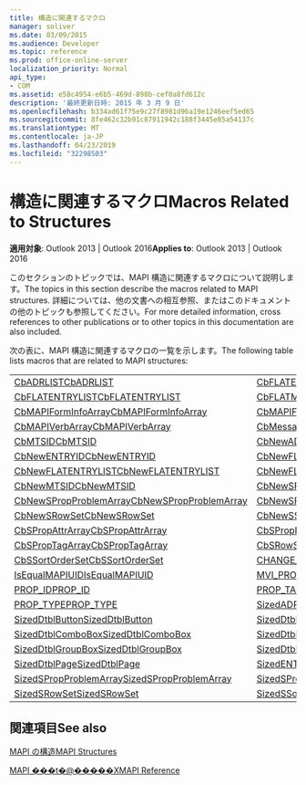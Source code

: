 ```yaml
---
title: 構造に関連するマクロ
manager: soliver
ms.date: 03/09/2015
ms.audience: Developer
ms.topic: reference
ms.prod: office-online-server
localization_priority: Normal
api_type:
- COM
ms.assetid: e58c4954-e6b5-469d-898b-cef0a8fd612c
description: '最終更新日時: 2015 年 3 月 9 日'
ms.openlocfilehash: b334ad61f75e9c27f8981d96a19e1246eef5ed65
ms.sourcegitcommit: 8fe462c32b91c87911942c188f3445e85a54137c
ms.translationtype: MT
ms.contentlocale: ja-JP
ms.lasthandoff: 04/23/2019
ms.locfileid: "32298503"
---
```

# <a name="macros-related-to-structures"></a><span data-ttu-id="e2837-103">構造に関連するマクロ</span><span class="sxs-lookup"><span data-stu-id="e2837-103">Macros Related to Structures</span></span>

  
  
<span data-ttu-id="e2837-104">**適用対象**: Outlook 2013 | Outlook 2016</span><span class="sxs-lookup"><span data-stu-id="e2837-104">**Applies to**: Outlook 2013 | Outlook 2016</span></span> 
  
<span data-ttu-id="e2837-105">このセクションのトピックでは、MAPI 構造に関連するマクロについて説明します。</span><span class="sxs-lookup"><span data-stu-id="e2837-105">The topics in this section describe the macros related to MAPI structures.</span></span> <span data-ttu-id="e2837-106">詳細については、他の文書への相互参照、またはこのドキュメントの他のトピックも参照してください。</span><span class="sxs-lookup"><span data-stu-id="e2837-106">For more detailed information, cross references to other publications or to other topics in this documentation are also included.</span></span> 
  
<span data-ttu-id="e2837-107">次の表に、MAPI 構造に関連するマクロの一覧を示します。</span><span class="sxs-lookup"><span data-stu-id="e2837-107">The following table lists macros that are related to MAPI structures:</span></span>
  
|||
|:-----|:-----|
|[<span data-ttu-id="e2837-108">CbADRLIST</span><span class="sxs-lookup"><span data-stu-id="e2837-108">CbADRLIST</span></span>](cbadrlist.md) <br/> |[<span data-ttu-id="e2837-109">CbFLATENTRY</span><span class="sxs-lookup"><span data-stu-id="e2837-109">CbFLATENTRY</span></span>](cbflatentry.md) <br/> |
|[<span data-ttu-id="e2837-110">CbFLATENTRYLIST</span><span class="sxs-lookup"><span data-stu-id="e2837-110">CbFLATENTRYLIST</span></span>](cbflatentrylist.md) <br/> |[<span data-ttu-id="e2837-111">CbFLATMTSIDLIST</span><span class="sxs-lookup"><span data-stu-id="e2837-111">CbFLATMTSIDLIST</span></span>](cbflatmtsidlist.md) <br/> |
|[<span data-ttu-id="e2837-112">CbMAPIFormInfoArray</span><span class="sxs-lookup"><span data-stu-id="e2837-112">CbMAPIFormInfoArray</span></span>](cbmapiforminfoarray.md) <br/> |[<span data-ttu-id="e2837-113">CbMAPIFormPropArray</span><span class="sxs-lookup"><span data-stu-id="e2837-113">CbMAPIFormPropArray</span></span>](cbmapiformproparray.md) <br/> |
|[<span data-ttu-id="e2837-114">CbMAPIVerbArray</span><span class="sxs-lookup"><span data-stu-id="e2837-114">CbMAPIVerbArray</span></span>](cbmapiverbarray.md) <br/> |[<span data-ttu-id="e2837-115">CbMessageClassArray</span><span class="sxs-lookup"><span data-stu-id="e2837-115">CbMessageClassArray</span></span>](cbmessageclassarray.md) <br/> |
|[<span data-ttu-id="e2837-116">CbMTSID</span><span class="sxs-lookup"><span data-stu-id="e2837-116">CbMTSID</span></span>](cbmtsid.md) <br/> |[<span data-ttu-id="e2837-117">CbNewADRLIST</span><span class="sxs-lookup"><span data-stu-id="e2837-117">CbNewADRLIST</span></span>](cbnewadrlist.md) <br/> |
|[<span data-ttu-id="e2837-118">CbNewENTRYID</span><span class="sxs-lookup"><span data-stu-id="e2837-118">CbNewENTRYID</span></span>](cbnewentryid.md) <br/> |[<span data-ttu-id="e2837-119">CbNewFLATENTRY</span><span class="sxs-lookup"><span data-stu-id="e2837-119">CbNewFLATENTRY</span></span>](cbnewflatentry.md) <br/> |
|[<span data-ttu-id="e2837-120">CbNewFLATENTRYLIST</span><span class="sxs-lookup"><span data-stu-id="e2837-120">CbNewFLATENTRYLIST</span></span>](cbnewflatentrylist.md) <br/> |[<span data-ttu-id="e2837-121">CbNewFLATMTSIDLIST</span><span class="sxs-lookup"><span data-stu-id="e2837-121">CbNewFLATMTSIDLIST</span></span>](cbnewflatmtsidlist.md) <br/> |
|[<span data-ttu-id="e2837-122">CbNewMTSID</span><span class="sxs-lookup"><span data-stu-id="e2837-122">CbNewMTSID</span></span>](cbnewmtsid.md) <br/> |[<span data-ttu-id="e2837-123">CbNewSPropAttrArray</span><span class="sxs-lookup"><span data-stu-id="e2837-123">CbNewSPropAttrArray</span></span>](cbnewspropattrarray.md) <br/> |
|[<span data-ttu-id="e2837-124">CbNewSPropProblemArray</span><span class="sxs-lookup"><span data-stu-id="e2837-124">CbNewSPropProblemArray</span></span>](cbnewspropproblemarray.md) <br/> |[<span data-ttu-id="e2837-125">CbNewSPropTagArray</span><span class="sxs-lookup"><span data-stu-id="e2837-125">CbNewSPropTagArray</span></span>](cbnewsproptagarray.md) <br/> |
|[<span data-ttu-id="e2837-126">CbNewSRowSet</span><span class="sxs-lookup"><span data-stu-id="e2837-126">CbNewSRowSet</span></span>](cbnewsrowset.md) <br/> |[<span data-ttu-id="e2837-127">CbNewSSortOrderSet</span><span class="sxs-lookup"><span data-stu-id="e2837-127">CbNewSSortOrderSet</span></span>](cbnewssortorderset.md) <br/> |
|[<span data-ttu-id="e2837-128">CbSPropAttrArray</span><span class="sxs-lookup"><span data-stu-id="e2837-128">CbSPropAttrArray</span></span>](cbspropattrarray.md) <br/> |[<span data-ttu-id="e2837-129">CbSPropProblemArray</span><span class="sxs-lookup"><span data-stu-id="e2837-129">CbSPropProblemArray</span></span>](cbspropproblemarray.md) <br/> |
|[<span data-ttu-id="e2837-130">CbSPropTagArray</span><span class="sxs-lookup"><span data-stu-id="e2837-130">CbSPropTagArray</span></span>](cbsproptagarray.md) <br/> |[<span data-ttu-id="e2837-131">CbSRowSet</span><span class="sxs-lookup"><span data-stu-id="e2837-131">CbSRowSet</span></span>](cbsrowset.md) <br/> |
|[<span data-ttu-id="e2837-132">CbSSortOrderSet</span><span class="sxs-lookup"><span data-stu-id="e2837-132">CbSSortOrderSet</span></span>](cbssortorderset.md) <br/> |[<span data-ttu-id="e2837-133">CHANGE_PROP_TYPE</span><span class="sxs-lookup"><span data-stu-id="e2837-133">CHANGE_PROP_TYPE</span></span>](change_prop_type.md) <br/> |
|[<span data-ttu-id="e2837-134">IsEqualMAPIUID</span><span class="sxs-lookup"><span data-stu-id="e2837-134">IsEqualMAPIUID</span></span>](isequalmapiuid.md) <br/> |[<span data-ttu-id="e2837-135">MVI_PROP</span><span class="sxs-lookup"><span data-stu-id="e2837-135">MVI_PROP</span></span>](mvi_prop.md) <br/> |
|[<span data-ttu-id="e2837-136">PROP_ID</span><span class="sxs-lookup"><span data-stu-id="e2837-136">PROP_ID</span></span>](prop_id.md) <br/> |[<span data-ttu-id="e2837-137">PROP_TAG</span><span class="sxs-lookup"><span data-stu-id="e2837-137">PROP_TAG</span></span>](prop_tag.md) <br/> |
|[<span data-ttu-id="e2837-138">PROP_TYPE</span><span class="sxs-lookup"><span data-stu-id="e2837-138">PROP_TYPE</span></span>](prop_type.md) <br/> |[<span data-ttu-id="e2837-139">SizedADRLIST</span><span class="sxs-lookup"><span data-stu-id="e2837-139">SizedADRLIST</span></span>](sizedadrlist.md) <br/> |
|[<span data-ttu-id="e2837-140">SizedDtblButton</span><span class="sxs-lookup"><span data-stu-id="e2837-140">SizedDtblButton</span></span>](sizeddtblbutton.md) <br/> |[<span data-ttu-id="e2837-141">SizedDtblCheckBox</span><span class="sxs-lookup"><span data-stu-id="e2837-141">SizedDtblCheckBox</span></span>](sizeddtblcheckbox.md) <br/> |
|[<span data-ttu-id="e2837-142">SizedDtblComboBox</span><span class="sxs-lookup"><span data-stu-id="e2837-142">SizedDtblComboBox</span></span>](sizeddtblcombobox.md) <br/> |[<span data-ttu-id="e2837-143">SizedDtblEdit</span><span class="sxs-lookup"><span data-stu-id="e2837-143">SizedDtblEdit</span></span>](sizeddtbledit.md) <br/> |
|[<span data-ttu-id="e2837-144">SizedDtblGroupBox</span><span class="sxs-lookup"><span data-stu-id="e2837-144">SizedDtblGroupBox</span></span>](sizeddtblgroupbox.md) <br/> |[<span data-ttu-id="e2837-145">SizedDtblLabel</span><span class="sxs-lookup"><span data-stu-id="e2837-145">SizedDtblLabel</span></span>](sizeddtbllabel.md) <br/> |
|[<span data-ttu-id="e2837-146">SizedDtblPage</span><span class="sxs-lookup"><span data-stu-id="e2837-146">SizedDtblPage</span></span>](sizeddtblpage.md) <br/> |[<span data-ttu-id="e2837-147">SizedENTRYID</span><span class="sxs-lookup"><span data-stu-id="e2837-147">SizedENTRYID</span></span>](sizedentryid.md) <br/> |
|[<span data-ttu-id="e2837-148">SizedSPropProblemArray</span><span class="sxs-lookup"><span data-stu-id="e2837-148">SizedSPropProblemArray</span></span>](sizedspropproblemarray.md) <br/> |[<span data-ttu-id="e2837-149">SizedSPropTagArray</span><span class="sxs-lookup"><span data-stu-id="e2837-149">SizedSPropTagArray</span></span>](sizedsproptagarray.md) <br/> |
|[<span data-ttu-id="e2837-150">SizedSRowSet</span><span class="sxs-lookup"><span data-stu-id="e2837-150">SizedSRowSet</span></span>](sizedsrowset.md) <br/> |[<span data-ttu-id="e2837-151">SizedSSortOrderSet</span><span class="sxs-lookup"><span data-stu-id="e2837-151">SizedSSortOrderSet</span></span>](sizedssortorderset.md) <br/> |
   
## <a name="see-also"></a><span data-ttu-id="e2837-152">関連項目</span><span class="sxs-lookup"><span data-stu-id="e2837-152">See also</span></span>



[<span data-ttu-id="e2837-153">MAPI の構造</span><span class="sxs-lookup"><span data-stu-id="e2837-153">MAPI Structures</span></span>](mapi-structures.md)


[<span data-ttu-id="e2837-154">MAPI ���t�@�����X</span><span class="sxs-lookup"><span data-stu-id="e2837-154">MAPI Reference</span></span>](mapi-reference.md)

